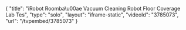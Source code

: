 {
    "title": "iRobot Roomba\u00ae Vacuum Cleaning Robot  Floor Coverage Lab Tes",
    "type": "solo",
    "layout": "iframe-static",
    "videoId": "3785073",
    "url": "\/tvpembed\/3785073"
}